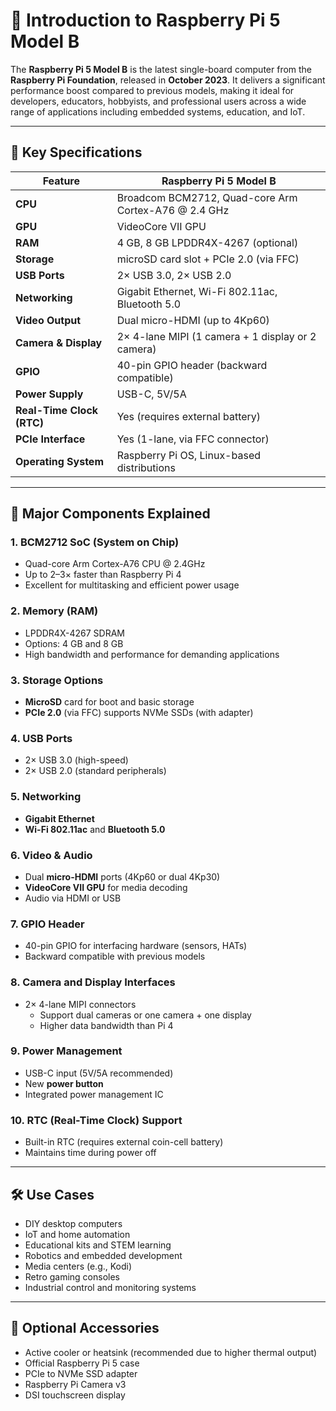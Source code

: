 # 🧠 Introduction to Raspberry Pi 5 Model B

The **Raspberry Pi 5 Model B** is the latest single-board computer from the **Raspberry Pi Foundation**, released in **October 2023**. It delivers a significant performance boost compared to previous models, making it ideal for developers, educators, hobbyists, and professional users across a wide range of applications including embedded systems, education, and IoT.

---

## 🔧 Key Specifications

| Feature                     | Raspberry Pi 5 Model B                      |
|----------------------------|---------------------------------------------|
| **CPU**                    | Broadcom BCM2712, Quad-core Arm Cortex-A76 @ 2.4 GHz |
| **GPU**                    | VideoCore VII GPU                          |
| **RAM**                    | 4 GB, 8 GB LPDDR4X-4267 (optional)         |
| **Storage**                | microSD card slot + PCIe 2.0 (via FFC)      |
| **USB Ports**              | 2× USB 3.0, 2× USB 2.0                      |
| **Networking**             | Gigabit Ethernet, Wi-Fi 802.11ac, Bluetooth 5.0 |
| **Video Output**           | Dual micro-HDMI (up to 4Kp60)              |
| **Camera & Display**       | 2× 4-lane MIPI (1 camera + 1 display or 2 camera) |
| **GPIO**                   | 40-pin GPIO header (backward compatible)   |
| **Power Supply**           | USB-C, 5V/5A                               |
| **Real-Time Clock (RTC)**  | Yes (requires external battery)            |
| **PCIe Interface**         | Yes (1-lane, via FFC connector)            |
| **Operating System**       | Raspberry Pi OS, Linux-based distributions |

---

## 🧩 Major Components Explained

### 1. **BCM2712 SoC (System on Chip)**
- Quad-core Arm Cortex-A76 CPU @ 2.4GHz
- Up to 2–3× faster than Raspberry Pi 4
- Excellent for multitasking and efficient power usage

### 2. **Memory (RAM)**
- LPDDR4X-4267 SDRAM
- Options: 4 GB and 8 GB
- High bandwidth and performance for demanding applications

### 3. **Storage Options**
- **MicroSD** card for boot and basic storage
- **PCIe 2.0** (via FFC) supports NVMe SSDs (with adapter)

### 4. **USB Ports**
- 2× USB 3.0 (high-speed)
- 2× USB 2.0 (standard peripherals)

### 5. **Networking**
- **Gigabit Ethernet**
- **Wi-Fi 802.11ac** and **Bluetooth 5.0**

### 6. **Video & Audio**
- Dual **micro-HDMI** ports (4Kp60 or dual 4Kp30)
- **VideoCore VII GPU** for media decoding
- Audio via HDMI or USB

### 7. **GPIO Header**
- 40-pin GPIO for interfacing hardware (sensors, HATs)
- Backward compatible with previous models

### 8. **Camera and Display Interfaces**
- 2× 4-lane MIPI connectors
  - Support dual cameras or one camera + one display
  - Higher data bandwidth than Pi 4

### 9. **Power Management**
- USB-C input (5V/5A recommended)
- New **power button**
- Integrated power management IC

### 10. **RTC (Real-Time Clock) Support**
- Built-in RTC (requires external coin-cell battery)
- Maintains time during power off

---

## 🛠️ Use Cases

- DIY desktop computers
- IoT and home automation
- Educational kits and STEM learning
- Robotics and embedded development
- Media centers (e.g., Kodi)
- Retro gaming consoles
- Industrial control and monitoring systems

---

## 🧰 Optional Accessories

- Active cooler or heatsink (recommended due to higher thermal output)
- Official Raspberry Pi 5 case
- PCIe to NVMe SSD adapter
- Raspberry Pi Camera v3
- DSI touchscreen display
